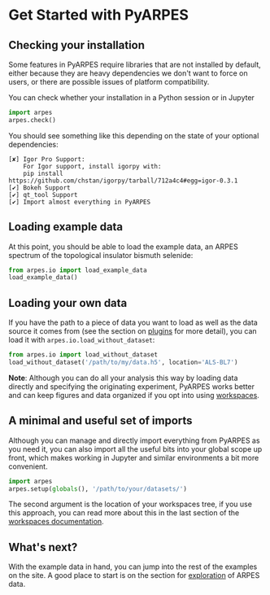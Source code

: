 # Get Started with PyARPES

## Checking your installation

Some features in PyARPES require libraries that are not installed by default, 
either because they are heavy dependencies we don't want to force on users, or there 
are possible issues of platform compatibility.

You can check whether your installation in a Python session or in Jupyter

```python
import arpes
arpes.check()
```

You should see something like this depending on the state of your optional dependencies:

```text
[✘] Igor Pro Support:
	For Igor support, install igorpy with: 
	pip install https://github.com/chstan/igorpy/tarball/712a4c4#egg=igor-0.3.1
[✔] Bokeh Support
[✔] qt_tool Support
[✔] Import almost everything in PyARPES
```

## Loading example data

At this point, you should be able to load the example data, an ARPES spectrum of 
the topological insulator bismuth selenide:

```python
from arpes.io import load_example_data
load_example_data()
```

## Loading your own data

If you have the path to a piece of data you want to load as well as the data source it 
comes from (see the section on [plugins](/writing-plugins) for more detail), you can load it
with `arpes.io.load_without_dataset`:

```python
from arpes.io import load_without_dataset
load_without_dataset('/path/to/my/data.h5', location='ALS-BL7')
```   

**Note**: Although you can do all your analysis this way by loading data directly and 
specifying  the originating experiment, PyARPES works better and can keep figures and 
data organized if you opt into using [workspaces](/workspaces).  


## A minimal and useful set of imports

Although you can manage and directly import everything from PyARPES as you need it, 
you can also import all the useful bits into your global scope up front, which makes 
working in Jupyter and similar environments a bit more convenient.

```python
import arpes
arpes.setup(globals(), '/path/to/your/datasets/')
```

The second argument is the location of your workspaces tree, if you use this approach, you 
can read more about this in the last section of the [workspaces documentation](/workspaces).  

## What's next?

With the example data in hand, you can jump into the rest of the examples on the site. 
A good place to start is on the section for [exploration](/basic-data-exploration) of 
ARPES data. 


